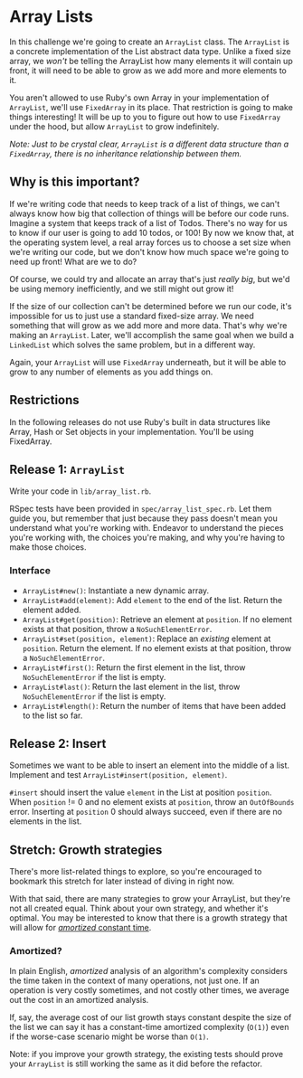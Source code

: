 # Array Lists

In this challenge we're going to create an `ArrayList` class. The `ArrayList` is a concrete implementation of the List abstract data type. Unlike a fixed size array, we _won't_ be telling the ArrayList how many elements it will contain up front, it will need to be able to grow as we add more and more elements to it.

You aren't allowed to use Ruby's own Array in your implementation of `ArrayList`, we'll use `FixedArray` in its place. That restriction is going to make things interesting! It will be up to you to figure out how to use `FixedArray` under the hood, but allow `ArrayList` to grow indefinitely.

_Note: Just to be crystal clear, `ArrayList` is a different data structure than a `FixedArray`, there is no inheritance relationship between them._

## Why is this important?

If we're writing code that needs to keep track of a list of things, we can't always know how big that collection of things will be before our code runs. Imagine a system that keeps track of a list of Todos. There's no way for us to know if our user is going to add 10 todos, or 100! By now we know that, at the operating system level, a real array forces us to choose a set size when we're writing our code, but we don't know how much space we're going to need up front! What are we to do?

Of course, we could try and allocate an array that's just _really big_, but we'd be using memory inefficiently, and we still might out grow it!

If the size of our collection can't be determined before we run our code, it's impossible for us to just use a standard fixed-size array. We need something that will grow as we add more and more data. That's why we're making an `ArrayList`. Later, we'll accomplish the same goal when we build a `LinkedList` which solves the same problem, but in a different way.

Again, your `ArrayList` will use `FixedArray` underneath, but it will be able to grow to any number of elements as you add things on.

## Restrictions

In the following releases do not use Ruby's built in data structures like Array, Hash or Set objects in your implementation. You'll be using FixedArray.

## Release 1: `ArrayList`

Write your code in `lib/array_list.rb`.

RSpec tests have been provided in `spec/array_list_spec.rb`. Let them guide you, but remember that just because they pass doesn't mean you understand what you're working with. Endeavor to understand the pieces you're working with, the choices you're making, and why you're having to make those choices.

### Interface
 - `ArrayList#new()`: Instantiate a new dynamic array.
 - `ArrayList#add(element)`: Add `element` to the end of the list. Return the element added.
 - `ArrayList#get(position)`: Retrieve an element at `position`. If no element exists at that position, throw a `NoSuchElementError`.
 - `ArrayList#set(position, element)`: Replace an _existing_ element at `position`. Return the element. If no element exists at that position, throw a `NoSuchElementError`.
 - `ArrayList#first()`: Return the first element in the list, throw `NoSuchElementError` if the list is empty.
 - `ArrayList#last()`: Return the last element in the list, throw `NoSuchElementError` if the list is empty.
 - `ArrayList#length()`: Return the number of items that have been added to the list so far.

## Release 2: Insert

Sometimes we want to be able to insert an element into the middle of a list. Implement and test `ArrayList#insert(position, element)`.

`#insert` should insert the value `element` in the List at position `position`. When `position` != 0 and no element exists at `position`, throw an `OutOfBounds` error. Inserting at `position` 0 should always succeed, even if there are no elements in the list.

## Stretch: Growth strategies

There's more list-related things to explore, so you're encouraged to bookmark this stretch for later instead of diving in right now.

With that said, there are many strategies to grow your ArrayList, but they're not all created equal. Think about your own strategy, and whether it's optimal. You may be interested to know that there is a growth strategy that will allow for [_amortized_ constant time](http://en.wikipedia.org/wiki/Amortized_analysis).

### Amortized?

In plain English, _amortized_ analysis of an algorithm's complexity considers the time taken in the context of many operations, not just one. If an operation is very costly sometimes, and not costly other times, we average out the cost in an amortized analysis.

If, say, the average cost of our list growth stays constant despite the size of the list we can say it has a constant-time amortized complexity (`O(1)`) even if the worse-case scenario might be worse than `O(1)`.

Note: if you improve your growth strategy, the existing tests should prove your `ArrayList` is still working the same as it did before the refactor.
